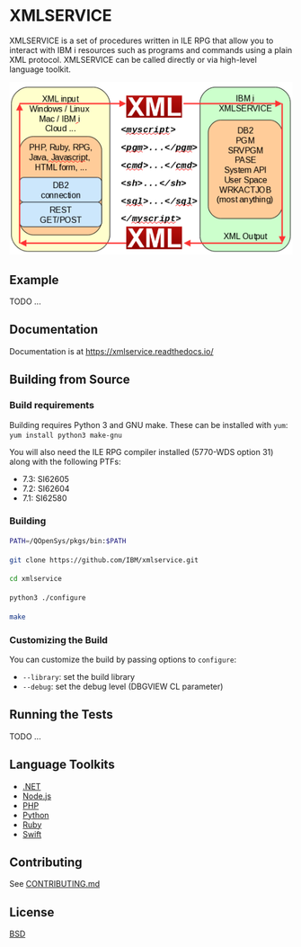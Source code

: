 # XMLSERVICE

XMLSERVICE is a set of procedures written in ILE RPG that allow you to interact with IBM i resources such as programs and commands using a plain XML protocol. XMLSERVICE can be called directly or via high-level language toolkit.

![XMLSERVICE visualization](https://raw.githubusercontent.com/IBM/xmlservice/master/xmlservice.png)

## Example

TODO ...

## Documentation

Documentation is at https://xmlservice.readthedocs.io/

## Building from Source

### Build requirements

Building requires Python 3 and GNU make. These can be installed with `yum`: `yum install python3 make-gnu`

You will also need the ILE RPG compiler installed (5770-WDS option 31) along with the following PTFs:

- 7.3: SI62605
- 7.2: SI62604
- 7.1: SI62580

### Building

```sh
PATH=/QOpenSys/pkgs/bin:$PATH

git clone https://github.com/IBM/xmlservice.git

cd xmlservice

python3 ./configure

make
```

### Customizing the Build

You can customize the build by passing options to `configure`:

- `--library`: set the build library
- `--debug`: set the debug level (DBGVIEW CL parameter)

## Running the Tests

TODO ...

## Language Toolkits

- [.NET](https://github.com/richardschoen/IbmiXmlserviceStd)
- [Node.js](https://github.com/IBM/nodejs-itoolkit)
- [PHP](https://github.com/zendtech/IbmiToolkit)
- [Python](https://github.com/IBM/python-itoolkit)
- [Ruby](https://bitbucket.org/litmis/ruby-itoolkit)
- [Swift](https://bitbucket.org/litmis/swift-itoolkit)

## Contributing

See [CONTRIBUTING.md](CONTRIBUTING.md)

## License

[BSD](LICENSE)
